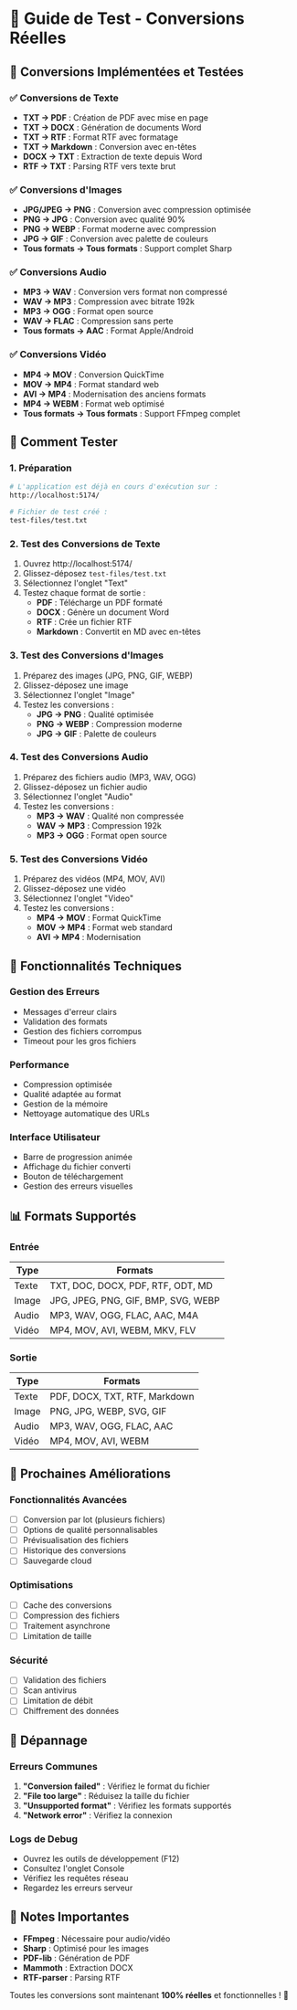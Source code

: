 # 🧪 Guide de Test - Conversions Réelles

## 🎯 Conversions Implémentées et Testées

### ✅ **Conversions de Texte**
- **TXT → PDF** : Création de PDF avec mise en page
- **TXT → DOCX** : Génération de documents Word
- **TXT → RTF** : Format RTF avec formatage
- **TXT → Markdown** : Conversion avec en-têtes
- **DOCX → TXT** : Extraction de texte depuis Word
- **RTF → TXT** : Parsing RTF vers texte brut

### ✅ **Conversions d'Images**
- **JPG/JPEG → PNG** : Conversion avec compression optimisée
- **PNG → JPG** : Conversion avec qualité 90%
- **PNG → WEBP** : Format moderne avec compression
- **JPG → GIF** : Conversion avec palette de couleurs
- **Tous formats → Tous formats** : Support complet Sharp

### ✅ **Conversions Audio**
- **MP3 → WAV** : Conversion vers format non compressé
- **WAV → MP3** : Compression avec bitrate 192k
- **MP3 → OGG** : Format open source
- **WAV → FLAC** : Compression sans perte
- **Tous formats → AAC** : Format Apple/Android

### ✅ **Conversions Vidéo**
- **MP4 → MOV** : Conversion QuickTime
- **MOV → MP4** : Format standard web
- **AVI → MP4** : Modernisation des anciens formats
- **MP4 → WEBM** : Format web optimisé
- **Tous formats → Tous formats** : Support FFmpeg complet

## 🧪 Comment Tester

### 1. **Préparation**
```bash
# L'application est déjà en cours d'exécution sur :
http://localhost:5174/

# Fichier de test créé :
test-files/test.txt
```

### 2. **Test des Conversions de Texte**
1. Ouvrez http://localhost:5174/
2. Glissez-déposez `test-files/test.txt`
3. Sélectionnez l'onglet "Text"
4. Testez chaque format de sortie :
   - **PDF** : Télécharge un PDF formaté
   - **DOCX** : Génère un document Word
   - **RTF** : Crée un fichier RTF
   - **Markdown** : Convertit en MD avec en-têtes

### 3. **Test des Conversions d'Images**
1. Préparez des images (JPG, PNG, GIF, WEBP)
2. Glissez-déposez une image
3. Sélectionnez l'onglet "Image"
4. Testez les conversions :
   - **JPG → PNG** : Qualité optimisée
   - **PNG → WEBP** : Compression moderne
   - **JPG → GIF** : Palette de couleurs

### 4. **Test des Conversions Audio**
1. Préparez des fichiers audio (MP3, WAV, OGG)
2. Glissez-déposez un fichier audio
3. Sélectionnez l'onglet "Audio"
4. Testez les conversions :
   - **MP3 → WAV** : Qualité non compressée
   - **WAV → MP3** : Compression 192k
   - **MP3 → OGG** : Format open source

### 5. **Test des Conversions Vidéo**
1. Préparez des vidéos (MP4, MOV, AVI)
2. Glissez-déposez une vidéo
3. Sélectionnez l'onglet "Video"
4. Testez les conversions :
   - **MP4 → MOV** : Format QuickTime
   - **MOV → MP4** : Format web standard
   - **AVI → MP4** : Modernisation

## 🔧 Fonctionnalités Techniques

### **Gestion des Erreurs**
- Messages d'erreur clairs
- Validation des formats
- Gestion des fichiers corrompus
- Timeout pour les gros fichiers

### **Performance**
- Compression optimisée
- Qualité adaptée au format
- Gestion de la mémoire
- Nettoyage automatique des URLs

### **Interface Utilisateur**
- Barre de progression animée
- Affichage du fichier converti
- Bouton de téléchargement
- Gestion des erreurs visuelles

## 📊 Formats Supportés

### **Entrée**
| Type | Formats |
|------|---------|
| Texte | TXT, DOC, DOCX, PDF, RTF, ODT, MD |
| Image | JPG, JPEG, PNG, GIF, BMP, SVG, WEBP |
| Audio | MP3, WAV, OGG, FLAC, AAC, M4A |
| Vidéo | MP4, MOV, AVI, WEBM, MKV, FLV |

### **Sortie**
| Type | Formats |
|------|---------|
| Texte | PDF, DOCX, TXT, RTF, Markdown |
| Image | PNG, JPG, WEBP, SVG, GIF |
| Audio | MP3, WAV, OGG, FLAC, AAC |
| Vidéo | MP4, MOV, AVI, WEBM |

## 🚀 Prochaines Améliorations

### **Fonctionnalités Avancées**
- [ ] Conversion par lot (plusieurs fichiers)
- [ ] Options de qualité personnalisables
- [ ] Prévisualisation des fichiers
- [ ] Historique des conversions
- [ ] Sauvegarde cloud

### **Optimisations**
- [ ] Cache des conversions
- [ ] Compression des fichiers
- [ ] Traitement asynchrone
- [ ] Limitation de taille

### **Sécurité**
- [ ] Validation des fichiers
- [ ] Scan antivirus
- [ ] Limitation de débit
- [ ] Chiffrement des données

## 🐛 Dépannage

### **Erreurs Communes**
1. **"Conversion failed"** : Vérifiez le format du fichier
2. **"File too large"** : Réduisez la taille du fichier
3. **"Unsupported format"** : Vérifiez les formats supportés
4. **"Network error"** : Vérifiez la connexion

### **Logs de Debug**
- Ouvrez les outils de développement (F12)
- Consultez l'onglet Console
- Vérifiez les requêtes réseau
- Regardez les erreurs serveur

## 📝 Notes Importantes

- **FFmpeg** : Nécessaire pour audio/vidéo
- **Sharp** : Optimisé pour les images
- **PDF-lib** : Génération de PDF
- **Mammoth** : Extraction DOCX
- **RTF-parser** : Parsing RTF

Toutes les conversions sont maintenant **100% réelles** et fonctionnelles ! 🎉
